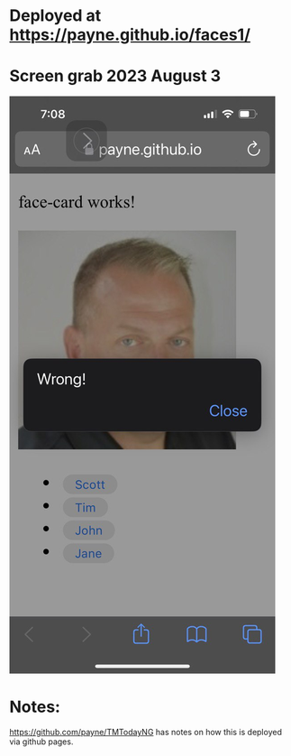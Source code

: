 # Deployed at https://payne.github.io/faces1/

# Screen grab 2023 August 3

![iPhone Screen Grab 3  Aug 2023](iPhone.jpg "iPhone Screen Grab 3 Aug 2023")

# Notes:

https://github.com/payne/TMTodayNG has notes on how this is deployed via github pages.


